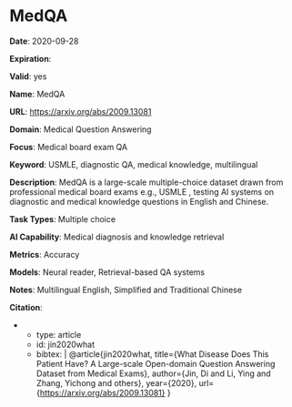 # MedQA

**Date**: 2020-09-28

**Expiration**: 

**Valid**: yes

**Name**: MedQA

**URL**: https://arxiv.org/abs/2009.13081

**Domain**: Medical Question Answering

**Focus**: Medical board exam QA

**Keyword**: USMLE, diagnostic QA, medical knowledge, multilingual

**Description**: MedQA is a large-scale multiple-choice dataset drawn from professional medical board exams  e.g., USMLE , testing AI systems on diagnostic and medical knowledge  questions in English and Chinese. 

**Task Types**: Multiple choice

**AI Capability**: Medical diagnosis and knowledge retrieval

**Metrics**: Accuracy

**Models**: Neural reader, Retrieval-based QA systems

**Notes**: Multilingual  English, Simplified and Traditional Chinese 

**Citation**:

-
  - type: article
  - id: jin2020what
  - bibtex: |
      @article{jin2020what, title={What Disease Does This Patient Have? A Large-scale Open-domain Question Answering Dataset from Medical Exams}, author={Jin, Di and Li, Ying and Zhang, Yichong and others}, year={2020}, url={https://arxiv.org/abs/2009.13081} }

